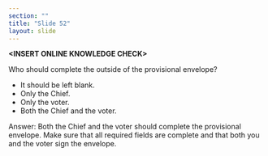 ```yaml
---
section: ""
title: "Slide 52"
layout: slide
---
```


**\<INSERT ONLINE KNOWLEDGE CHECK\>**

Who should complete the outside of the provisional envelope?

- It should be left blank.
- Only the Chief.
- Only the voter.
- Both the Chief and the voter.

Answer: Both the Chief and the voter should complete the provisional envelope. Make sure that all required fields are complete and that both you and the voter sign the envelope.
